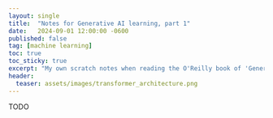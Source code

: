 ```yaml
---
layout: single
title:  "Notes for Generative AI learning, part 1"
date:   2024-09-01 12:00:00 -0600
published: false
tag: [machine learning]
toc: true
toc_sticky: true
excerpt: "My own scratch notes when reading the O'Reilly book of 'Generative Deep Learning, 2nd Edition'"
header:
  teaser: assets/images/transformer_architecture.png
---
```

TODO
